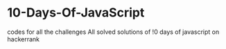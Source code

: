 # 10-Days-Of-JavaScript
codes for all the challenges
All solved solutions of !0 days of javascript on hackerrank
